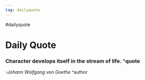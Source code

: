 ```yaml
---
tag: dailyquote
---
```


#dailyquote

# Daily Quote

### Character develops itself in the stream of life. ^quote
*-Johann Wolfgang von Goethe* ^author
